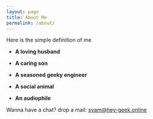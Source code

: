 ```yaml
---
layout: page
title: About Me
permalink: /about/
---
```


Here is the simple definition of me

* **A loving husband**
 
* **A caring son**
  
* **A seasoned geeky engineer**

* **A social animal**

* **An audiophile**

Wanna have a chat? drop a mail: [syam@hey-geek.online](mailto:syam@hey-geek.online)
